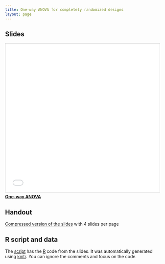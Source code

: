 ```yaml
---
title: One-way ANOVA for completely randomized designs
layout: page
---
```



## Slides

<iframe src="//www.slideshare.net/slideshow/embed_code/key/6d6pwVuEjq5fA4" width="595" height="485" frameborder="0" marginwidth="0" marginheight="0" scrolling="no" style="border:1px solid #CCC; border-width:1px; margin-bottom:5px; max-width: 100%;" allowfullscreen> </iframe> <div style="margin-bottom:5px"> <strong> <a href="//www.slideshare.net/richardchandler/oneway-anova-110948339" title="One-way ANOVA" target="_blank">One-way ANOVA</a> </strong></div>


## Handout

[Compressed version of the slides](lab-ANOVA-handout.pdf) with 4 slides per page


## R script and data

The [script](lab-ANOVA.R) has the [R](https://www.r-project.org/) code from the slides. It was automatically generated using [knitr](https://yihui.name/knitr/). You can ignore the comments and focus on the code.


